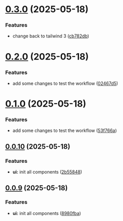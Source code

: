 # [0.3.0](https://github.com/NoiXdev/theme-vue/compare/v0.2.0...v0.3.0) (2025-05-18)


### Features

* change back to tailwind 3 ([cb782db](https://github.com/NoiXdev/theme-vue/commit/cb782db3f21b092c3c10d71b9adbfb4f51c30eda))



# [0.2.0](https://github.com/NoiXdev/theme-vue/compare/v0.1.0...v0.2.0) (2025-05-18)


### Features

* add some changes to test the workflow ([02467d5](https://github.com/NoiXdev/theme-vue/commit/02467d5c0e55ede1f14bafffd5456e9938c45e73))



# [0.1.0](https://github.com/NoiXdev/theme-vue/compare/v0.0.10...v0.1.0) (2025-05-18)


### Features

* add some changes to test the workflow ([53f766a](https://github.com/NoiXdev/theme-vue/commit/53f766a42be2d57cf1ae0df7bea649b8f6193d85))



## [0.0.10](https://github.com/NoiXdev/theme-vue/compare/v0.0.9...v0.0.10) (2025-05-18)


### Features

* **ui:** init all components ([2b55848](https://github.com/NoiXdev/theme-vue/commit/2b5584861796fb7ef94b7cddcfbf8666341f667c))



## [0.0.9](https://github.com/NoiXdev/theme-vue/compare/v0.0.8...v0.0.9) (2025-05-18)


### Features

* **ui:** init all components ([8980fba](https://github.com/NoiXdev/theme-vue/commit/8980fbad2b23f9e14e1ca7c3dddcbcad69f3df4d))



